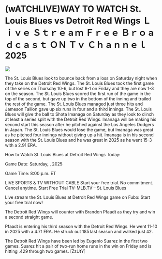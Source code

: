 # (wATCHLIVE)WAY TO WATCH St. Louis Blues vs Detroit Red Wings Ｌｉｖｅ Ｓｔｒｅａｍ Ｆｒｅｅ Ｂｒｏａｄｃａｓｔ ＯＮ Ｔｖ Ｃｈａｎｎｅｌ  2025  
  
  
[![](https://i.imgur.com/qSNzIqt.png)](https://movie.rssnews.media/XgxUnDt.php)  
  
The St. Louis Blues look to bounce back from a loss on Saturday night when they take on the Detroit Red Wings. The St. Louis Blues took the first game of the series on Thursday 10-6, but lost 8-1 on Friday and they are now 1-3 on the season. The St. Louis Blues scored the first run of the game in the top of the second, but gave up two in the bottom of the inning and trailed the rest of the game. The St. Louis Blues managed just three hits and Jameson Taillon gave up six runs in four and a third innings. The St. Louis Blues will give the ball to Shota Imanaga on Saturday as they look to clinch at least a series split with the Detroit Red Wings. Imanaga will be making his second start this season after he pitched against the Los Angeles Dodgers in Japan. The St. Louis Blues would lose the game, but Imanaga was great as he pitched four innings without giving up a hit. Imanaga is in his second season with the St. Louis Blues and he was great in 2025 as he went 15-3 with a 2.91 ERA.

How to Watch St. Louis Blues at Detroit Red Wings Today:

Game Date: Saturday, , 2025

Game Time: 8:00 p.m. ET

LIVE SPORTS & TV WITHOUT CABLE
Start your free trial. No commitment. Cancel anytime.
Start Free Trial
TV: MLB.TV – St. Louis Blues

Live stream the St. Louis Blues at Detroit Red Wings game on Fubo: Start your free trial now!

The Detroit Red Wings will counter with Brandon Pfaadt as they try and win a second straight game.

Pfaadt is entering his third season with the Detroit Red Wings. He went 11-10 in 2025 with a 4.71 ERA. He struck out 185 last season and walked just 42.

The Detroit Red Wings have been led by Eugenio Suarez in the first two games. Suarez hit a pair of two-run home runs in the win on Friday and is hitting .429 through two games. [ZzUtY]